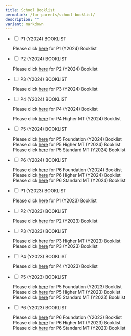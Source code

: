 ```yaml
---
title: School Booklist
permalink: /for-parents/school-booklist/
description: ""
variant: markdown
---
```

<ul class="jekyllcodex_accordion">
	  <li>
    <input type="checkbox" id="accordion1">
    <label for="accordion1">P1 (Y2024) BOOKLIST</label>
    <div>
      <p>Please click <a href="https://go.gov.sg/2023pcpsp1booklist" target="_blank" rel="noopener">here</a> for P1 (Y2024) Booklist</p>
    </div>
	</li>  
	  <li>
    <input type="checkbox" id="accordion1">
    <label for="accordion1">P2 (Y2024) BOOKLIST</label>
    <div>
      <p>Please click <a href="https://go.gov.sg/2023pcpsp1booklist" target="_blank" rel="noopener">here</a> for P2 (Y2024) Booklist</p>
    </div>
	</li>  
	  <li>
    <input type="checkbox" id="accordion1">
    <label for="accordion1">P3 (Y2024) BOOKLIST</label>
    <div>
      <p>Please click <a href="https://go.gov.sg/2023pcpsp1booklist" target="_blank" rel="noopener">here</a> for P3 (Y2024) Booklist</p>
    </div>
	</li>  
	  <li>
    <input type="checkbox" id="accordion1">
    <label for="accordion1">P4 (Y2024) BOOKLIST</label>
    <div>
			 <p>Please click <a href="https://go.gov.sg/2024p4booklist" target="_blank" rel="noopener">here</a> for P4 (Y2024) Booklist</p>
      <p>Please click <a href="https://go.gov.sg/2024p4hmt" target="_blank" rel="noopener">here</a> for P4 Higher MT (Y2024) Booklist</p>
    </div>
	</li>  
	  <li>
    <input type="checkbox" id="accordion1">
    <label for="accordion1">P5 (Y2024) BOOKLIST</label>
    <div>
        <div>
      <p>Please click <a href="https://go.gov.sg/2024p5fdn" target="_blank" rel="noopener">here</a> for P5 Foundation (Y2024) Booklist<br>Please click <a href="https://go.gov.sg/2024p5hmt" target="_blank" rel="noopener">here</a> for P5 Higher MT (Y2024) Booklist<br>Please click <a href="https://go.gov.sg/2024p5stdmt" target="_blank" rel="noopener">here</a> for P5 Standard MT (Y2024) Booklist</p>
    </div>
    </div>
	</li>  
	 	<li>
    <input type="checkbox" id="accordion6">
    <label for="accordion6">P6 (Y2024) BOOKLIST</label>
    <div>
      <p>Please click <a href="https://go.gov.sg/2024p6fdn" target="_blank" rel="noopener">here</a> for P6 Foundation (Y2024) Booklist<br>Please click <a href="https://go.gov.sg/2024p6hmt" target="_blank" rel="noopener">here</a> for P6 Higher MT (Y2024) Booklist<br>Please click <a href="https://go.gov.sg/2024p6stdmt" target="_blank" rel="noopener">here</a> for P6 Standard MT (Y2024) Booklist</p>
    </div>
	</li>
  <li>
    <input type="checkbox" id="accordion1">
    <label for="accordion1">P1 (Y2023) BOOKLIST</label>
    <div>
      <p>Please click <a href="https://go.gov.sg/2023pcpsp1booklist" target="_blank" rel="noopener">here</a> for P1 (Y2023) Booklist</p>
    </div>
	</li>  
	  <li>
    <input type="checkbox" id="accordion2">
    <label for="accordion2">P2 (Y2023) BOOKLIST</label>
    <div>
      <p>Please click <a href="https://go.gov.sg/2023pcpsp2booklist" target="_blank" rel="noopener">here</a> for P2 (Y2023) Booklist</p>
    </div>
	</li>  
	  <li>
    <input type="checkbox" id="accordion3">
    <label for="accordion3">P3 (Y2023) BOOKLIST</label>
    <div>
      <p>Please click <a href="https://go.gov.sg/2023pcpsp3hmtbooklist" target="_blank" rel="noopener">here</a> for  P3 Higher MT (Y2023) Booklist<br>Please click <a href="https://go.gov.sg/2023pcpsp3booklist" target="_blank" rel="noopener">here</a> for P3 (Y2023) Booklist</p>
    </div>
	</li>  
	  <li>
    <input type="checkbox" id="accordion4">
    <label for="accordion4">P4 (Y2023) BOOKLIST</label>
    <div>
      <p>Please click <a href="https://go.gov.sg/2023pcpsh4hmtbooklist" target="_blank" rel="noopener">here</a> for P4 (Y2023) Booklist</p>
    </div>
	</li>  
	<li>
    <input type="checkbox" id="accordion5">
    <label for="accordion5">P5 (Y2023) BOOKLIST</label>
    <div>
      <p>Please click <a href="https://go.gov.sg/2023pcpsp5hdnbooklist" target="_blank" rel="noopener">here</a> for P5 Foundation (Y2023) Booklist<br>Please click <a href="https://go.gov.sg/2023pcpsp5hmtbooklistf" target="_blank" rel="noopener">here</a> for P5 Higher MT (Y2023) Booklist<br>Please click <a href="https://go.gov.sg/2023pcpsp5stdmtbooklist" target="_blank" rel="noopener">here</a> for P5 Standard MT (Y2023) Booklist</p>
    </div>
	</li>
	<li>
    <input type="checkbox" id="accordion6">
    <label for="accordion6">P6 (Y2023) BOOKLIST</label>
    <div>
      <p>Please click <a href="https://go.gov.sg/2023pcpsp6fdnbooklist" target="_blank" rel="noopener">here</a> for P6 Foundation (Y2023) Booklist<br>Please click <a href="https://go.gov.sg/2023pcpsp6hmtbooklist" target="_blank" rel="noopener">here</a> for P6 Higher MT (Y2023) Booklist<br>Please click <a href="https://go.gov.sg/2023pcpsp6stdmtbooklist" target="_blank" rel="noopener">here</a> for P6 Standard MT (Y2023) Booklist</p>
    </div>
	</li>
</ul>